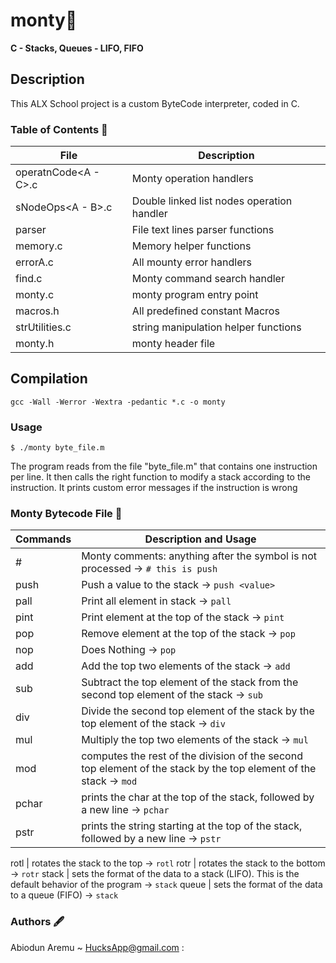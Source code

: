 # monty👾
**C - Stacks, Queues - LIFO, FIFO**

## Description
This ALX School project is a custom ByteCode interpreter, coded in C.


### Table of Contents 🫚

File                                       |             Description
-------------------------------------------|-----------------------------------
operatnCode<A - C>.c                       | Monty operation handlers
sNodeOps<A - B>.c                          | Double linked list nodes operation handler
parser                                     | File text lines parser functions
memory.c                                   | Memory helper functions
errorA.c                                   | All mounty error handlers
find.c                                     | Monty command search handler
monty.c                                    | monty program entry point
macros.h                                   | All predefined constant Macros
strUtilities.c                             | string manipulation helper functions
monty.h                                    | monty header file

## Compilation
`gcc -Wall -Werror -Wextra -pedantic *.c -o monty`
### Usage

`$ ./monty byte_file.m`

The program reads from the file "byte_file.m" that contains one instruction per line. It then calls the right function to modify a stack according to the instruction. It prints custom error messages if the instruction is wrong


### Monty Bytecode File 📄


Commands                                   |             Description and Usage
-------------------------------------------|---------------------------------------------------
#                                          | Monty comments: anything after the symbol is not processed -> `# this is push`
push                                       | Push a value to the stack -> `push <value> `
pall                                       | Print all element in stack -> `pall`
pint                                       | Print element at the top of the stack -> `pint`
pop                                        | Remove element at the top of the stack -> `pop`
nop                                        | Does Nothing -> `pop`
add                                        | Add the top two elements of the stack -> `add`
sub                                        | Subtract the top element of the stack from the second top element of the stack -> `sub`
div                                        | Divide the second top element of the stack by the top element of the stack -> `div`
mul                                        | Multiply the top two elements of the stack -> `mul`
mod                                        | computes the rest of the division of the second top element of the stack by the top element of the stack -> `mod`
pchar                                      | prints the char at the top of the stack, followed by a new line  -> `pchar`
pstr                                       | prints the string starting at the top of the stack, followed by a new line -> `pstr`
 

rotl                                    | rotates the stack to the top -> `rotl`
rotr                                    | rotates the stack to the bottom -> `rotr`
stack                                   | sets the format of the data to a stack (LIFO). This is the default behavior of the program -> `stack`
queue                                    | sets the format of the data to a queue (FIFO) -> `stack`


### Authors 🖋
Abiodun Aremu ~ HucksApp@gmail.com :

